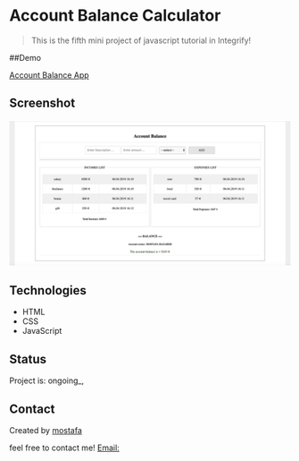 # Account Balance Calculator

> This is the fifth mini project of javascript tutorial in Integrify!

##Demo

[Account Balance App](https://mostafain.github.io/AccountBalance_miniProject/AccBalanceIndex.html)

## Screenshot

![Example screenshot](AccBalance_Screenshot.png)

## Technologies

- HTML
- CSS
- JavaScript

## Status

Project is: ongoing_,


## Contact

Created by [mostafa](https://github.mostafaIn.com) 

feel free to contact me!
[Email:](mostafa.hazareh@integrify.io)
